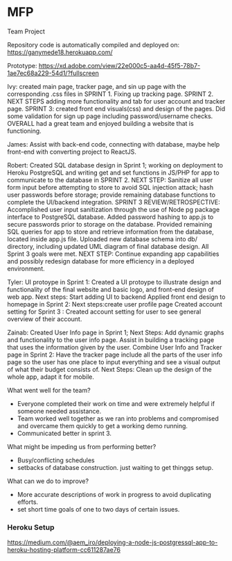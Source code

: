 # MFP
Team Project

Repository code is automatically compiled and deployed on:
https://ganymede18.herokuapp.com/

Prototype: https://xd.adobe.com/view/22e000c5-aa4d-45f5-78b7-1ae7ec68a229-54d1/?fullscreen


Ivy: created main page, tracker page, and sin up page with the corresponding .css files in SPRINT 1.  Fixing up tracking page. SPRINT 2. NEXT STEPS adding more functionality and tab for user account and tracker page. SPRINT 3: created front end visuals(css)  and design of the pages. Did some validation for sign up page including password/username checks. OVERALL had a great team and enjoyed building a website that is functioning.  

James: Assist with back-end code, connecting with database, maybe help front-end with converting project to ReactJS.

Robert: Created SQL database design in Sprint 1; working on deployment to Heroku PostgreSQL and writing get and set functions in JS/PHP for app to communicate to the database in SPRINT 2. NEXT STEP: Sanitize all user form input before attempting to store to avoid SQL injection attack; hash user passwords before storage; provide remaining database functions to complete the UI/backend integration. SPRINT 3 REVIEW/RETROSPECTIVE: Accomplished user input sanitization through the use of Node pg package interface to PostgreSQL database. Added password hashing to app.js to secure passwords prior to storage on the database. Provided remaining SQL queries for app to store and retrieve information from the database, located inside app.js file. Uploaded new database schema into db/ directory, including updated UML diagram of final database design. All Sprint 3 goals were met. NEXT STEP: Continue expanding app capabilities and possibly redesign database for more efficiency in a deployed environment.

Tyler:
UI protoype in Sprint 1:
Created a UI protoype to illustrate design and functionality of the final website and basic logo, and front-end design of web app.
Next steps: Start adding UI to backend
Applied front end design to homepage in Sprint 2:
Next steps:create user profile page
Created account setting for Sprint 3 :
Created account setting for user to see general overview of their account.

Zainab:
Created User Info page in Sprint 1;
Next Steps: Add dynamic graphs and functionality to the user info page. Assist in building a tracking page that uses the information given by the user.
Combine User Info and Tracker page in Sprint 2: Have the tracker page include all the parts of the user info page so the user has one place to input everything and see a visual output of what their budget consists of.
Next Steps: Clean up the design of the whole app, adapt it for mobile.

What went well for the team?
- Everyone completed their work on time and were extremely helpful if someone needed assistance.
- Team worked well together as we ran into problems and compromised and overcame them quickly to get a working demo running.
- Communicated better in sprint 3.

What might be impeding us from performing better?
- Busy/conflicting schedules
- setbacks of database construction. just waiting to get thinggs setup.

What can we do to improve?
- More accurate descriptions of work in progress to avoid duplicating efforts.
- set short time goals of one to two days of certain issues.

### Heroku Setup
https://medium.com/@aem_iro/deploying-a-node-js-postgressql-app-to-heroku-hosting-platform-cc611287ae76
